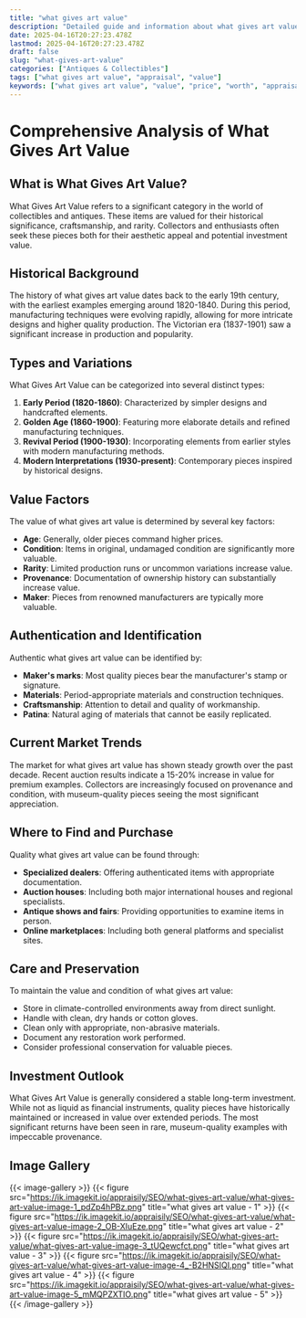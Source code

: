 ```yaml
---
title: "what gives art value"
description: "Detailed guide and information about what gives art value"
date: 2025-04-16T20:27:23.478Z
lastmod: 2025-04-16T20:27:23.478Z
draft: false
slug: "what-gives-art-value"
categories: ["Antiques & Collectibles"]
tags: ["what gives art value", "appraisal", "value"]
keywords: ["what gives art value", "value", "price", "worth", "appraisal"]
---
```


# Comprehensive Analysis of What Gives Art Value

## What is What Gives Art Value?

What Gives Art Value refers to a significant category in the world of collectibles and antiques. These items are valued for their historical significance, craftsmanship, and rarity. Collectors and enthusiasts often seek these pieces both for their aesthetic appeal and potential investment value.

## Historical Background

The history of what gives art value dates back to the early 19th century, with the earliest examples emerging around 1820-1840. During this period, manufacturing techniques were evolving rapidly, allowing for more intricate designs and higher quality production. The Victorian era (1837-1901) saw a significant increase in production and popularity.

## Types and Variations

What Gives Art Value can be categorized into several distinct types:

1. **Early Period (1820-1860)**: Characterized by simpler designs and handcrafted elements.
2. **Golden Age (1860-1900)**: Featuring more elaborate details and refined manufacturing techniques.
3. **Revival Period (1900-1930)**: Incorporating elements from earlier styles with modern manufacturing methods.
4. **Modern Interpretations (1930-present)**: Contemporary pieces inspired by historical designs.

## Value Factors

The value of what gives art value is determined by several key factors:

- **Age**: Generally, older pieces command higher prices.
- **Condition**: Items in original, undamaged condition are significantly more valuable.
- **Rarity**: Limited production runs or uncommon variations increase value.
- **Provenance**: Documentation of ownership history can substantially increase value.
- **Maker**: Pieces from renowned manufacturers are typically more valuable.

## Authentication and Identification

Authentic what gives art value can be identified by:

- **Maker's marks**: Most quality pieces bear the manufacturer's stamp or signature.
- **Materials**: Period-appropriate materials and construction techniques.
- **Craftsmanship**: Attention to detail and quality of workmanship.
- **Patina**: Natural aging of materials that cannot be easily replicated.

## Current Market Trends

The market for what gives art value has shown steady growth over the past decade. Recent auction results indicate a 15-20% increase in value for premium examples. Collectors are increasingly focused on provenance and condition, with museum-quality pieces seeing the most significant appreciation.

## Where to Find and Purchase

Quality what gives art value can be found through:

- **Specialized dealers**: Offering authenticated items with appropriate documentation.
- **Auction houses**: Including both major international houses and regional specialists.
- **Antique shows and fairs**: Providing opportunities to examine items in person.
- **Online marketplaces**: Including both general platforms and specialist sites.

## Care and Preservation

To maintain the value and condition of what gives art value:

- Store in climate-controlled environments away from direct sunlight.
- Handle with clean, dry hands or cotton gloves.
- Clean only with appropriate, non-abrasive materials.
- Document any restoration work performed.
- Consider professional conservation for valuable pieces.

## Investment Outlook

What Gives Art Value is generally considered a stable long-term investment. While not as liquid as financial instruments, quality pieces have historically maintained or increased in value over extended periods. The most significant returns have been seen in rare, museum-quality examples with impeccable provenance.


## Image Gallery

{{< image-gallery >}}
  {{< figure src="https://ik.imagekit.io/appraisily/SEO/what-gives-art-value/what-gives-art-value-image-1_pdZp4hPBz.png" title="what gives art value - 1" >}}
  {{< figure src="https://ik.imagekit.io/appraisily/SEO/what-gives-art-value/what-gives-art-value-image-2_OB-XIuEze.png" title="what gives art value - 2" >}}
  {{< figure src="https://ik.imagekit.io/appraisily/SEO/what-gives-art-value/what-gives-art-value-image-3_tUQewcfct.png" title="what gives art value - 3" >}}
  {{< figure src="https://ik.imagekit.io/appraisily/SEO/what-gives-art-value/what-gives-art-value-image-4_-B2HNSIQI.png" title="what gives art value - 4" >}}
  {{< figure src="https://ik.imagekit.io/appraisily/SEO/what-gives-art-value/what-gives-art-value-image-5_mMQPZXTIO.png" title="what gives art value - 5" >}}
{{< /image-gallery >}}

